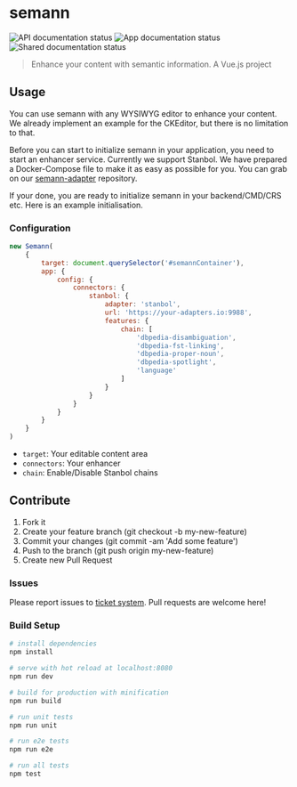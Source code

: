 # semann

![API documentation status](https://rawgit.com/netresearch/semann/master/docs/api/badge.svg "API documentation") 
![App documentation status](https://rawgit.com/netresearch/semann/master/docs/app/badge.svg "App documentation") 
![Shared documentation status](https://rawgit.com/netresearch/semann/master/docs/shared/badge.svg "Shared scripts documentation")

> Enhance your content with semantic information. A Vue.js project

## Usage

You can use semann with any WYSIWYG editor to enhance your content.
We already implement an example for the CKEditor, but there is no
limitation to that.

Before you can start to initialize semann in your application, you need
to start an enhancer service. Currently we support Stanbol. We have
prepared a Docker-Compose file to make it as easy as possible for you.
You can grab on our [semann-adapter](https://github.com/netresearch/semann-adapters) repository.

If your done, you are ready to initialize semann in your backend/CMD/CRS etc.
Here is an example initialisation.

 ### Configuration
 
 ``` javascript
 new Semann(
     {
         target: document.querySelector('#semannContainer'),
         app: {
             config: {
                 connectors: {
                     stanbol: {
                         adapter: 'stanbol',
                         url: 'https://your-adapters.io:9988',
                         features: {
                             chain: [
                                 'dbpedia-disambiguation',
                                 'dbpedia-fst-linking',
                                 'dbpedia-proper-noun',
                                 'dbpedia-spotlight',
                                 'language'
                             ]
                         }
                     }
                 }
             }
         }
     }
 )
 ```
 
- ``target``: Your editable content area
- ``connectors``: Your enhancer
- ``chain``: Enable/Disable Stanbol chains


## Contribute

1. Fork it
2. Create your feature branch (git checkout -b my-new-feature)
3. Commit your changes (git commit -am 'Add some feature')
4. Push to the branch (git push origin my-new-feature)
5. Create new Pull Request

### Issues

Please report issues to [ticket system](https://github.com/netresearch/semann/issues). 
Pull requests are welcome here!

### Build Setup

``` bash
# install dependencies
npm install

# serve with hot reload at localhost:8080
npm run dev

# build for production with minification
npm run build

# run unit tests
npm run unit

# run e2e tests
npm run e2e

# run all tests
npm test
```
